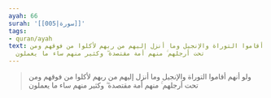 ```yaml
---
ayah: 66
surah: '[[005|سورة]]'
tags:
- quran/ayah
text: ولو أنهم أقاموا التوراة والإنجيل وما أنزل إليهم من ربهم لأكلوا من فوقهم ومن
  تحت أرجلهم ۚ منهم أمة مقتصدة ۖ وكثير منهم ساء ما يعملون
---
```

> ولو أنهم أقاموا التوراة والإنجيل وما أنزل إليهم من ربهم لأكلوا من فوقهم ومن تحت أرجلهم ۚ منهم أمة مقتصدة ۖ وكثير منهم ساء ما يعملون
